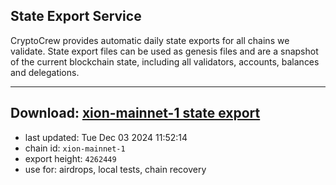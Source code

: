 ## State Export Service
CryptoCrew provides automatic daily state exports for all chains we validate. State export files can be used as genesis files and are a snapshot of the current blockchain state, including all validators, accounts, balances and delegations.

---
**Download: [xion-mainnet-1 state export](https://dl-eu2.ccvalidators.com/SERVICE/xion/xion-mainnet-1_export_4262449.json)**
---

- last updated: Tue Dec 03 2024 11:52:14
- chain id: `xion-mainnet-1`
- export height: `4262449`
- use for: airdrops, local tests, chain recovery
